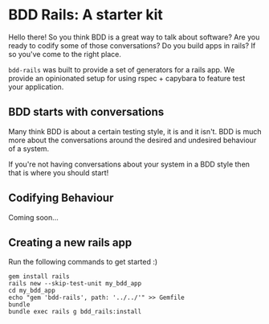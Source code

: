 # BDD Rails: A starter kit

Hello there! So you think BDD is a great way to talk about software? Are you
ready to codify some of those conversations? Do you build apps in rails? If
so you've come to the right place.

`bdd-rails` was built to provide a set of generators for a rails app. We provide
an opinionated setup for using rspec + capybara to feature test your
application.

## BDD starts with conversations

Many think BDD is about a certain testing style, it is and it isn't. BDD is much
more about the conversations around the desired and undesired behaviour of a
system.

If you're not having conversations about your system in a BDD style then that
is where you should start!

## Codifying Behaviour

Coming soon...

## Creating a new rails app

Run the following commands to get started :)

```
gem install rails
rails new --skip-test-unit my_bdd_app
cd my_bdd_app
echo "gem 'bdd-rails', path: '../../'" >> Gemfile
bundle
bundle exec rails g bdd_rails:install
```
